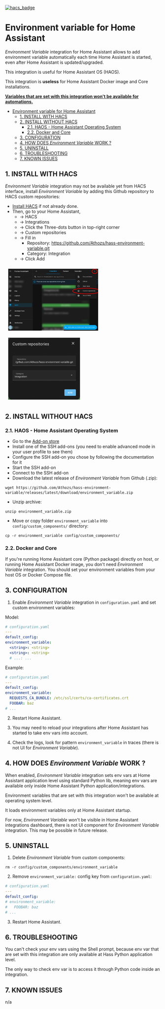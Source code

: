 <!-- [![hacs_badge](https://img.shields.io/badge/HACS-Default-41BDF5.svg?style=for-the-badge)](https://github.com/hacs/integration) -->
[![hacs_badge](https://img.shields.io/badge/HACS-Custom-41BDF5.svg?style=for-the-badge)](https://github.com/hacs/integration)

# Environment variable for Home Assistant

_Environment Variable_ integration for Home Assistant allows to add environment variable automatically each time Home Assistant is started, even after Home Assistant is updated/upgraded.

This integration is useful for Home Assistant OS (HAOS).

This integration is __useless__ for Home Assistant Docker image and Core installations.

<u>__Variables that are set with this integration won't be available for automations.__</u>

- [Environment variable for Home Assistant](#environment-variable-for-home-assistant)
  - [1. INSTALL WITH HACS](#1-install-with-hacs)
  - [2. INSTALL WITHOUT HACS](#2-install-without-hacs)
    - [2.1. HAOS - Home Assistant Operating System](#21-haos---home-assistant-operating-system)
    - [2.2. Docker and Core](#22-docker-and-core)
  - [3. CONFIGURATION](#3-configuration)
  - [4. HOW DOES _Environment Variable_ WORK ?](#4-how-does-environment-variable-work-)
  - [5. UNINSTALL](#5-uninstall)
  - [6. TROUBLESHOOTING](#6-troubleshooting)
  - [7. KNOWN ISSUES](#7-known-issues)


## 1. INSTALL WITH HACS

<!--
* [Install HACS](https://hacs.xyz/docs/setup/prerequisites) if not already done.
* Then, go to your Home Assistant,
    * -> HACS
    * -> Integrations
    * -> Click _Explore and Download Repositories_
    * -> Search for "Environment Variable"
    * -> From the _Environment Variable_ presentation page: click _Download_
-->


_Environment Variable_ integration may not be available yet from HACS interface, install _Environment Variable_ by adding this Github repository to HACS custom repositories:

* [Install HACS](https://hacs.xyz/docs/setup/prerequisites) if not already done.
* Then, go to your Home Assistant,
    * -> HACS
    * -> Integrations
    * -> Click the Three-dots button in top-right corner
    * -> Custom repositories
    * -> Fill in
      - Repository: https://github.com/Athozs/hass-environment-variable.git
      - Category: Integration
    * -> Click Add

<!-- ![](img/hacs-custom-repo.jpg) ![](img/hacs-repo-box.png) -->

<img src="img/hacs-custom-repo.jpg" alt="hacs-custom-repo" height="200" style="margin:10px"/> <img src="img/hacs-repo-box.png" alt="hacs-repo-box" height="200" style="margin:10px"/>


## 2. INSTALL WITHOUT HACS

### 2.1. HAOS - Home Assistant Operating System

* Go to the [Add-on store](https://my.home-assistant.io/redirect/supervisor_store/)
* Install one of the SSH add-ons (you need to enable advanced mode in your user profile to see them)
* Configure the SSH add-on you chose by following the documentation for it
* Start the SSH add-on
* Connect to the SSH add-on
* Download the latest release of _Environment Variable_ from Github (.zip):

```shell
wget https://github.com/Athozs/hass-environment-variable/releases/latest/download/environment_variable.zip
```

* Unzip archive:

```shell
unzip environment_variable.zip
```

* Move or copy folder `environment_variable` into `config/custom_components/` directory:

```shell
cp -r environment_variable config/custom_components/
```


### 2.2. Docker and Core

If you're running Home Assistant core (Python package) directly on host, or running Home Assistant Docker image, you don't need _Environment Variable_ integration. You should set your environment variables from your host OS or Docker Compose file.


## 3. CONFIGURATION

1. Enable _Environment Variable_ integration in `configuration.yaml` and set custom environment variables:

Model:

```yaml
# configuration.yaml
---
default_config:
environment_variable:
  <string>: <string>
  <string>: <string>
  # ...: ...
```

Example:

```yaml
# configuration.yaml
---
default_config:
environment_variable:
  REQUESTS_CA_BUNDLE: /etc/ssl/certs/ca-certificates.crt
  FOOBAR: baz
# ...
```

2. Restart Home Assistant.

3. You may need to reload your integrations after Home Assistant has started to take env vars into account.

4. Check the logs, look for pattern `environment_variable` in traces (there is not UI for _Environment Variable_).


## 4. HOW DOES _Environment Variable_ WORK ?

When enabled, _Environment Variable_ integration sets env vars at Home Assistant application level using standard Python lib, meaning env vars are available only inside Home Assistant Python application/integrations.

Environment variables that are set with this integration won't be available at operating system level.

It loads environment variables only at Home Assistant startup.

For now, _Environment Variable_ won't be visible in Home Assistant integrations dashboard, there is not UI component for _Environment Variable_ integration. This may be possible in future release.


## 5. UNINSTALL

1. Delete _Environment Variable_ from custom components:

```shell
rm -r config/custom_components/environment_variable
```

2. Remove `environment_variable:` config key from `configuration.yaml`:

```yaml
# configuration.yaml
---
default_config:
# environment_variable:
#   FOOBAR: baz
# ...
```

3. Restart Home Assistant.


## 6. TROUBLESHOOTING

You can't check your env vars using the Shell prompt, because env var that are set with this integration are only available at Hass Python application level.

The only way to check env var is to access it through Python code inside an integration.

## 7. KNOWN ISSUES

n/a
